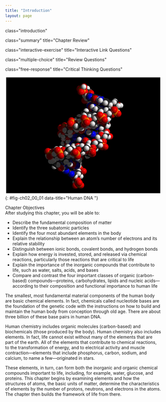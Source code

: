 ```yaml
---
title: "Introduction"
layout: page
---
```



<cnx-pi data-type="cnx.flag.introduction"> class="introduction" </cnx-pi>

<cnx-pi data-type="cnx.eoc">class="summary" title="Chapter Review"</cnx-pi>

<cnx-pi data-type="cnx.eoc">class="interactive-exercise" title="Interactive Link Questions"</cnx-pi>

<cnx-pi data-type="cnx.eoc">class="multiple-choice" title="Review Questions" </cnx-pi>

<cnx-pi data-type="cnx.eoc">class="free-response" title="Critical Thinking Questions"</cnx-pi>

 ![This figure shows a double helix.](../resources/200_DNA_Double_Helix-02.jpg "Human DNA is described as a double helix that resembles a molecular spiral staircase. In humans the DNA is organized into 46 chromosomes."){: #fig-ch02_00_01 data-title="Human DNA "}

<div data-type="note" id="eip-142" class="chapter-objectives" markdown="1">
<div data-type="title">
Chapter Objectives
</div>
After studying this chapter, you will be able to:

* Describe the fundamental composition of matter
* Identify the three subatomic particles
* Identify the four most abundant elements in the body
* Explain the relationship between an atom’s number of electrons and its relative stability
* Distinguish between ionic bonds, covalent bonds, and hydrogen bonds
* Explain how energy is invested, stored, and released via chemical reactions, particularly those reactions that are critical to life
* Explain the importance of the inorganic compounds that contribute to life, such as water, salts, acids, and bases
* Compare and contrast the four important classes of organic (carbon-based) compounds—proteins, carbohydrates, lipids and nucleic acids—according to their composition and functional importance to human life

</div>

The smallest, most fundamental material components of the human body are basic chemical elements. In fact, chemicals called nucleotide bases are the foundation of the genetic code with the instructions on how to build and maintain the human body from conception through old age. There are about three billion of these base pairs in human DNA.

Human chemistry includes organic molecules (carbon-based) and biochemicals (those produced by the body). Human chemistry also includes elements. In fact, life cannot exist without many of the elements that are part of the earth. All of the elements that contribute to chemical reactions, to the transformation of energy, and to electrical activity and muscle contraction—elements that include phosphorus, carbon, sodium, and calcium, to name a few—originated in stars.

These elements, in turn, can form both the inorganic and organic chemical compounds important to life, including, for example, water, glucose, and proteins. This chapter begins by examining elements and how the structures of atoms, the basic units of matter, determine the characteristics of elements by the number of protons, neutrons, and electrons in the atoms. The chapter then builds the framework of life from there.

